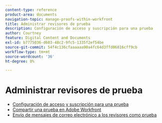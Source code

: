 ```yaml
---
content-type: reference
product-area: documents
navigation-topic: manage-proofs-within-workfront
title: Administrar revisores de prueba
description: Configuración de acceso y suscripción para una prueba
author: Courtney
feature: Digital Content and Documents
exl-id: b7775036-d603-48c2-9fc5-1335f2ef54be
source-git-commit: 54f4c136cfaaaaaa90a4fc64d3ffd06816cff9cb
workflow-type: tm+mt
source-wordcount: '36'
ht-degree: 0%

---
```


# Administrar revisores de prueba

* [Configuración de acceso y suscripción para una prueba](../../../../review-and-approve-work/proofing/managing-proofs-within-workfront/configure-access-subscription-settings-proof.md)
* [Compartir una prueba en Adobe Workfront](../../../../review-and-approve-work/proofing/managing-proofs-within-workfront/share-a-proof-in-workfront.md)
* [Envío de mensajes de correo electrónico a los revisores como prueba](../../../../review-and-approve-work/proofing/managing-proofs-within-workfront/send-email-messages-to-users-proof.md)
